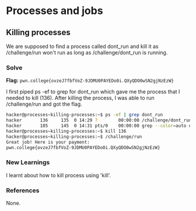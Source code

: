 # Processes and jobs

## Killing processes
We are supposed to find a process called dont_run and kill it as /challenge/run won't run as long as /challenge/dont_run is running. 

### Solve
**Flag:** `pwn.college{ovzeJ7fbfVoZ-9JDMU0PAYEDo0i.QXyQDO0wSN2gjNzEzW}`

I first piped ps -ef to grep for dont_run which gave me the process that I needed to kill (136). After killing the process, I was able to run /challenge/run and got the flag. 

```bash
hacker@processes~killing-processes:~$ ps -ef | grep dont_run
hacker       136     135  0 14:29 ?        00:00:00 /challenge/dont_run
hacker       185     145  0 14:31 pts/0    00:00:00 grep --color=auto dont_run
hacker@processes~killing-processes:~$ kill 136
hacker@processes~killing-processes:~$ /challenge/run
Great job! Here is your payment:
pwn.college{ovzeJ7fbfVoZ-9JDMU0PAYEDo0i.QXyQDO0wSN2gjNzEzW}
```

### New Learnings
I learnt about how to kill process using 'kill'.

### References 
None. 

